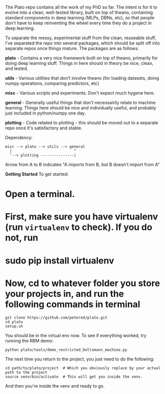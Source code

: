 The Plato repo contains all the work of my PhD so far.  The intent is for it to evolve into a clean, well-tested library, built on top of theano, containing standard components in deep learning (MLPs, DBNs, etc), so that people don't have to keep reinventing the wheel every time they do a project in deep learning.

To separate the messy, experimental stuff from the clean, reuseable stuff, I've separated the repo into several packages, which should be split off into separate repos once things mature.  The packages are as follows:

**plato** - Contains a very nice framework built on top of theano, primarily for doing deep learning stuff.  Things in here should in theory be nice, clean, and tested.

**utils** - Various utilities that don't involve theano (for loading datasets, doing numpy operations, comparing predictors, etc)

**misc** - Various scripts and experiments.  Don't expect much hygene here.

**general** - Generally useful things that don't necessairily relate to machine learning.  Things here should be nice and individually useful, and probably just included in python/numpy one day.

**plotting** - Code related to plotting - this should be moved out to a separate repo once it's satisfactory and stable.

Dependency:
```
misc --> plato --> utils --> general
  |                            ^
  '--> plotting ---------------|
```
Arrow from A to B indicates "A imports from B, but B doesn't import from A"


**Getting Started**
To get started:

# Open a terminal.
# First, make sure you have virtualenv (run `virtualenv` to check).  If you do not, run 
# sudo pip install virtualenv
# Now, cd to whatever folder you store your projects in, and run the following commands in terminal
```
git clone https://github.com/petered/plato.git
cd plato
setup.sh
```
You should be in the virtual env now.  To see if everything worked, try running the RBM demo: 
```
python plato/tools/demo_restricted_boltzmann_machine.py 
```
The next time you return to the project, you just need to do the following:
```
cd path/to/plato/project  # Which you obviously replace by your actual path to the project
source venv/bin/activate  # This will get you inside the venv.
```
And then you're inside the venv and ready to go.
